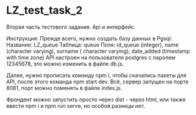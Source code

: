 # LZ_test_task_2
Вторая часть тестового задания. Api и интерфейс.

Инструкция:
Прежде всего, нужно создать базу данных в Pgsql.
Название: LZ_queue
Таблица: queue
Поля: id_queue (integer), name (character varying), surname ( character varying), date_added (timestamp with time zone)
API настроен на пользователя postgres с паролем 12345678, это можно изменить в файле db.js.

Далее, нужно прописать команду npm i, чтобы скачались пакеты для API, после этого команда npm start dev.
Всё, сервер запущен на порте 8081, порт можно поменять в файле index.js.

Фрондент можно запустить просто через dist - через html, или также ввести npm i и npm run serve, но особой разницы нет.
